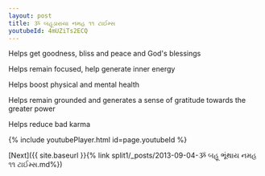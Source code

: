 ```yaml
---
layout: post
title: ૐ બહૂડારાયા નમહ ૧૧ ટાઈમ્સ
youtubeId: 4mUZiTs2ECQ
---
```

 
 
Helps get goodness, bliss and peace and God's blessings
 
Helps remain focused, help generate inner energy 
 
Helps boost physical and mental health 
 
Helps remain grounded and generates a sense of gratitude towards the greater power 
 
Helps reduce bad karma
 
 
 
 


{% include youtubePlayer.html id=page.youtubeId %}
 
[Next]({{ site.baseurl }}{% link  split1/_posts/2013-09-04-ૐ બહૂ ભૂંથાય નમહ ૧૧ ટાઈમ્સ.md%})
 
